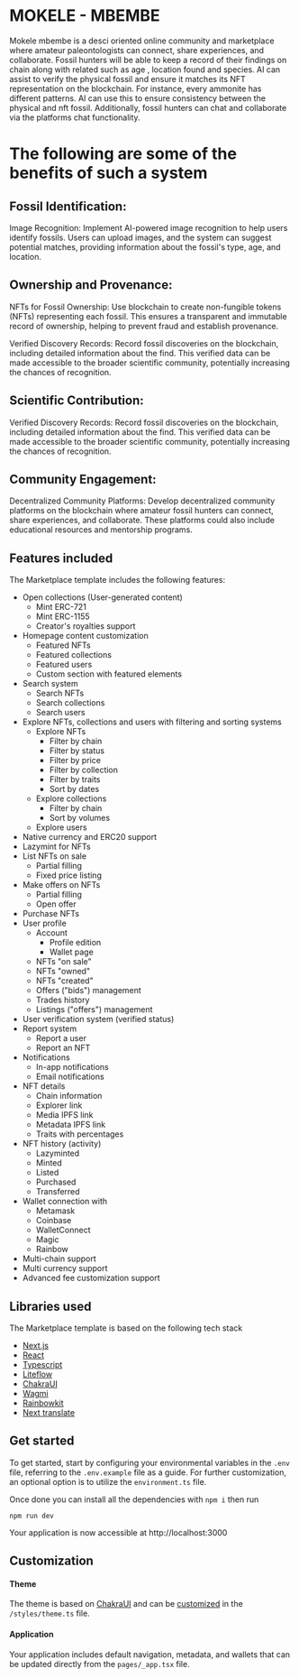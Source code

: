 # MOKELE - MBEMBE

Mokele mbembe is a desci oriented online community and marketplace where amateur paleontologists can connect, share experiences, and collaborate. Fossil hunters will be able to keep a record of their findings on chain along with related such as age , location found and species. AI can assist to verify the physical fossil and ensure it matches its NFT representation on the blockchain. For instance, every ammonite has different patterns. AI can use this to ensure consistency between the physical and nft fossil. Additionally, fossil hunters can chat and collaborate via the platforms chat functionality.


# The following are some of the benefits of such a system 

## Fossil Identification:
Image Recognition: Implement AI-powered image recognition to help users identify fossils. Users can upload images, and the system can suggest potential matches, providing information about the fossil's type, age, and location.

## Ownership and Provenance:
NFTs for Fossil Ownership: Use blockchain to create non-fungible tokens (NFTs) representing each fossil. This ensures a transparent and immutable record of ownership, helping to prevent fraud and establish provenance.

Verified Discovery Records: Record fossil discoveries on the blockchain, including detailed information about the find. This verified data can be made accessible to the broader scientific community, potentially increasing the chances of recognition.

## Scientific Contribution:
Verified Discovery Records: Record fossil discoveries on the blockchain, including detailed information about the find. This verified data can be made accessible to the broader scientific community, potentially increasing the chances of recognition.

## Community Engagement:
Decentralized Community Platforms: Develop decentralized community platforms on the blockchain where amateur fossil hunters can connect, share experiences, and collaborate. These platforms could also include educational resources and mentorship programs.


## Features included

The Marketplace template includes the following features:

- Open collections (User-generated content)
  - Mint ERC-721
  - Mint ERC-1155
  - Creator's royalties support
- Homepage content customization
  - Featured NFTs
  - Featured collections
  - Featured users
  - Custom section with featured elements
- Search system
  - Search NFTs
  - Search collections
  - Search users
- Explore NFTs, collections and users with filtering and sorting systems
  - Explore NFTs
    - Filter by chain
    - Filter by status
    - Filter by price
    - Filter by collection
    - Filter by traits
    - Sort by dates
  - Explore collections
    - Filter by chain
    - Sort by volumes
  - Explore users
- Native currency and ERC20 support
- Lazymint for NFTs
- List NFTs on sale
  - Partial filling
  - Fixed price listing
- Make offers on NFTs
  - Partial filling
  - Open offer
- Purchase NFTs
- User profile
  - Account
    - Profile edition
    - Wallet page
  - NFTs "on sale"
  - NFTs "owned"
  - NFTs "created"
  - Offers ("bids") management
  - Trades history
  - Listings ("offers") management
- User verification system (verified status)
- Report system
  - Report a user
  - Report an NFT
- Notifications
  - In-app notifications
  - Email notifications
- NFT details
  - Chain information
  - Explorer link
  - Media IPFS link
  - Metadata IPFS link
  - Traits with percentages
- NFT history (activity)
  - Lazyminted
  - Minted
  - Listed
  - Purchased
  - Transferred
- Wallet connection with
  - Metamask
  - Coinbase
  - WalletConnect
  - Magic
  - Rainbow
- Multi-chain support
- Multi currency support
- Advanced fee customization support



## Libraries used

The Marketplace template is based on the following tech stack

- [Next.js](https://nextjs.org/)
- [React](https://reactjs.org/)
- [Typescript](https://www.typescriptlang.org/)
- [Liteflow](https://liteflow.com/)
- [ChakraUI](https://chakra-ui.com/)
- [Wagmi](https://wagmi.sh/)
- [Rainbowkit](https://rainbowkit.com/)
- [Next translate](https://github.com/aralroca/next-translate)

## Get started

To get started, start by configuring your environmental variables in the `.env` file, referring to the `.env.example` file as a guide.
For further customization, an optional option is to utilize the `environment.ts` file.

Once done you can install all the dependencies with `npm i` then run

```
npm run dev
```

Your application is now accessible at http://localhost:3000

## Customization

#### Theme

The theme is based on [ChakraUI](https://chakra-ui.com/) and can be [customized](https://chakra-ui.com/docs/styled-system/customize-theme) in the `/styles/theme.ts` file.

#### Application

Your application includes default navigation, metadata, and wallets that can be updated directly from the `pages/_app.tsx` file.
